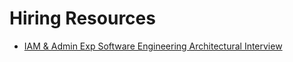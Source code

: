 # Hiring Resources

- [IAM & Admin Exp Software Engineering Architectural Interview](iam-and-admin-exp-software-engineer-architectural-interview.md)
